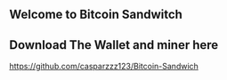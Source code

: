 ## Welcome to Bitcoin Sandwitch


## Download The Wallet and miner here
https://github.com/casparzzz123/Bitcoin-Sandwich
